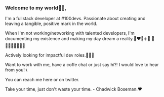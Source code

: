 ### Welcome to my world👋🏾,

I'm a fullstack developer at #100devs. Passionate about creating and leaving a tangible, positive mark in the world. 

When I'm not working/networking with talented developers, I'm documenting my existence and making my day dream a reality.📸❤️🌴✈️🚢 🥾🏋🏾‍♀️🍇🍝💃🏾

Actively looking for impactful dev roles.👩🏾‍💻  

Want to work with me, have a coffe chat or just say hi?! I would love to hear from you! 📞

You can reach me here or on twitter.

Take your time, just don't waste your time. - Chadwick Boseman.❤️

<!--
**SholaOduntan/SholaOduntan** is a ✨ _special_ ✨ repository because its `README.md` (this file) appears on your GitHub profile.

Here are some ideas to get you started:

- 🔭 I’m currently working on ...
- 🌱 I’m currently learning ...
- 👯 I’m looking to collaborate on ...
- 🤔 I’m looking for help with ...
- 💬 Ask me about ...
- 📫 How to reach me: ...
- 😄 Pronouns: ...
- ⚡ Fun fact: ...
-->
